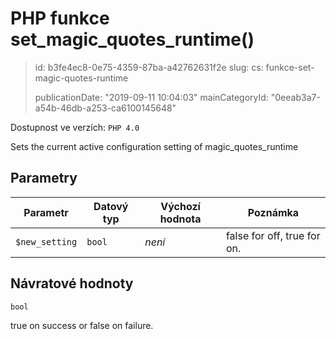PHP funkce set_magic_quotes_runtime()
=====================================

> id: b3fe4ec8-0e75-4359-87ba-a42762631f2e
> slug:
> 	cs: funkce-set-magic-quotes-runtime
>
> publicationDate: "2019-09-11 10:04:03"
> mainCategoryId: "0eeab3a7-a54b-46db-a253-ca6100145648"

Dostupnost ve verzích: `PHP 4.0`

Sets the current active configuration setting of magic_quotes_runtime


Parametry
--------------

| Parametr | Datový typ | Výchozí hodnota | Poznámka |
|-----|-----|-----|-----|
| `$new_setting` | `bool` | *není* | false for off, true for on. |


Návratové hodnoty
----------------

`bool`

true on success or false on failure.

